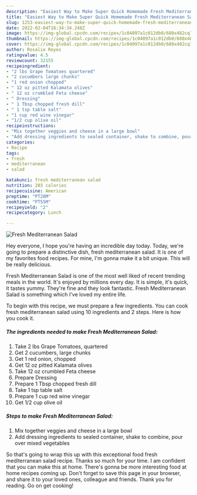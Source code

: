 ```yaml
---
description: "Easiest Way to Make Super Quick Homemade Fresh Mediterranean Salad"
title: "Easiest Way to Make Super Quick Homemade Fresh Mediterranean Salad"
slug: 1253-easiest-way-to-make-super-quick-homemade-fresh-mediterranean-salad
date: 2022-02-04T16:34:34.248Z
image: https://img-global.cpcdn.com/recipes/1c04097a1c012db0/680x482cq70/fresh-mediterranean-salad-recipe-main-photo.jpg
thumbnail: https://img-global.cpcdn.com/recipes/1c04097a1c012db0/680x482cq70/fresh-mediterranean-salad-recipe-main-photo.jpg
cover: https://img-global.cpcdn.com/recipes/1c04097a1c012db0/680x482cq70/fresh-mediterranean-salad-recipe-main-photo.jpg
author: Rosalie Reyes
ratingvalue: 4.5
reviewcount: 32155
recipeingredient:
- "2 lbs Grape Tomatoes quartered"
- "2 cucumbers large chunks"
- "1 red onion chopped"
- " 12 oz pitted Kalamata olives"
- " 12 oz crumbled Feta cheese"
- " Dressing"
- " 1 Tbsp chopped fresh dill"
- " 1 tsp table salt"
- "1 cup red wine vinegar"
- "1/2 cup olive oil"
recipeinstructions:
- "Mix together veggies and cheese in a large bowl"
- "Add dressing ingredients to sealed container, shake to combine, pour over mixed vegetables"
categories:
- Recipe
tags:
- fresh
- mediterranean
- salad

katakunci: fresh mediterranean salad 
nutrition: 203 calories
recipecuisine: American
preptime: "PT28M"
cooktime: "PT55M"
recipeyield: "2"
recipecategory: Lunch

---
```



![Fresh Mediterranean Salad](https://img-global.cpcdn.com/recipes/1c04097a1c012db0/680x482cq70/fresh-mediterranean-salad-recipe-main-photo.jpg)

Hey everyone, I hope you're having an incredible day today. Today, we're going to prepare a distinctive dish, fresh mediterranean salad. It is one of my favorites food recipes. For mine, I'm gonna make it a bit unique. This will be really delicious.

Fresh Mediterranean Salad is one of the most well liked of recent trending meals in the world. It's enjoyed by millions every day. It is simple, it's quick, it tastes yummy. They're fine and they look fantastic. Fresh Mediterranean Salad is something which I've loved my entire life.




To begin with this recipe, we must prepare a few ingredients. You can cook fresh mediterranean salad using 10 ingredients and 2 steps. Here is how you cook it.

<!--inarticleads1-->

##### The ingredients needed to make Fresh Mediterranean Salad:

1. Take 2 lbs Grape Tomatoes, quartered
1. Get 2 cucumbers, large chunks
1. Get 1 red onion, chopped
1. Get  12 oz pitted Kalamata olives
1. Take  12 oz crumbled Feta cheese
1. Prepare  Dressing
1. Prepare  1 Tbsp chopped fresh dill
1. Take  1 tsp table salt
1. Prepare 1 cup red wine vinegar
1. Get 1/2 cup olive oil




<!--inarticleads2-->

##### Steps to make Fresh Mediterranean Salad:

1. Mix together veggies and cheese in a large bowl
1. Add dressing ingredients to sealed container, shake to combine, pour over mixed vegetables




So that's going to wrap this up with this exceptional food fresh mediterranean salad recipe. Thanks so much for your time. I am confident that you can make this at home. There's gonna be more interesting food at home recipes coming up. Don't forget to save this page in your browser, and share it to your loved ones, colleague and friends. Thank you for reading. Go on get cooking!
